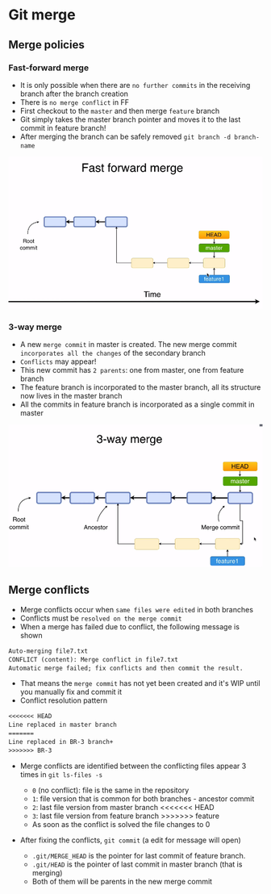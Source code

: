 # Git merge

## Merge policies

### Fast-forward merge

- It is only possible when there are `no further commits` in the receiving branch after the branch creation
- There is `no merge conflict` in FF
- First checkout to the `master` and then merge `feature` branch
- Git simply takes the master branch pointer and moves it to the last commit in feature branch!
- After merging the branch can be safely removed `git branch -d branch-name`

![HEAD](.images/merge-fast-forward.png)

### 3-way merge

- A new `merge commit` in master is created. The new merge commit `incorporates all the changes` of the secondary branch
- `Conflicts` may appear!
- This new commit has `2 parents`: one from master, one from feature branch
- The feature branch is incorporated to the master branch, all its structure now lives in the master branch
- All the commits in feature branch is incorporated as a single commit in master

![HEAD](.images/merge-3-way.png)

## Merge conflicts

- Merge conflicts occur when `same files were edited` in both branches
- Conflicts must be `resolved on the merge commit`
- When a merge has failed due to conflict, the following message is shown

```txt
Auto-merging file7.txt
CONFLICT (content): Merge conflict in file7.txt
Automatic merge failed; fix conflicts and then commit the result.
```

- That means the `merge commit` has not yet been created and it's WIP until you manually fix and commit it
- Conflict resolution pattern

```txt
<<<<<<< HEAD
Line replaced in master branch
=======
Line replaced in BR-3 branch+
>>>>>>> BR-3
```

- Merge conflicts are identified between the conflicting files appear 3 times in `git ls-files -s`

  - `0` (no conflict): file is the same in the repository
  - `1`: file version that is common for both branches - ancestor commit
  - `2`: last file version from master branch <<<<<<< HEAD
  - `3`: last file version from feature branch >>>>>>> feature
  - As soon as the conflict is solved the file changes to 0

- After fixing the conflicts, `git commit` (a edit for message will open)
  - `.git/MERGE_HEAD` is the pointer for last commit of feature branch.
  - `.git/HEAD` is the pointer of last commit in master branch (that is merging)
  - Both of them will be parents in the new merge commit
